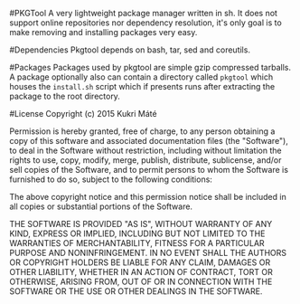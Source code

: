 #PKGTool
A very lightweight package manager written in sh. It does not support online repositories nor dependency resolution, it's only goal is to make removing and installing packages very easy.

#Dependencies
Pkgtool depends on bash, tar, sed and coreutils.

#Packages
Packages used by pkgtool are simple gzip compressed tarballs. A package optionally also can contain a directory called `pkgtool` which houses the `install.sh` script which if presents runs after extracting the package to the root directory.

#License
Copyright (c) 2015 Kukri Máté

Permission is hereby granted, free of charge, to any person obtaining a copy
of this software and associated documentation files (the "Software"), to deal
in the Software without restriction, including without limitation the rights
to use, copy, modify, merge, publish, distribute, sublicense, and/or sell
copies of the Software, and to permit persons to whom the Software is
furnished to do so, subject to the following conditions:

The above copyright notice and this permission notice shall be included in
all copies or substantial portions of the Software.

THE SOFTWARE IS PROVIDED "AS IS", WITHOUT WARRANTY OF ANY KIND, EXPRESS OR
IMPLIED, INCLUDING BUT NOT LIMITED TO THE WARRANTIES OF MERCHANTABILITY,
FITNESS FOR A PARTICULAR PURPOSE AND NONINFRINGEMENT. IN NO EVENT SHALL THE
AUTHORS OR COPYRIGHT HOLDERS BE LIABLE FOR ANY CLAIM, DAMAGES OR OTHER
LIABILITY, WHETHER IN AN ACTION OF CONTRACT, TORT OR OTHERWISE, ARISING FROM,
OUT OF OR IN CONNECTION WITH THE SOFTWARE OR THE USE OR OTHER DEALINGS IN
THE SOFTWARE.


